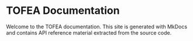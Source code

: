 # TOFEA Documentation

Welcome to the TOFEA documentation. This site is generated with MkDocs and
contains API reference material extracted from the source code.
